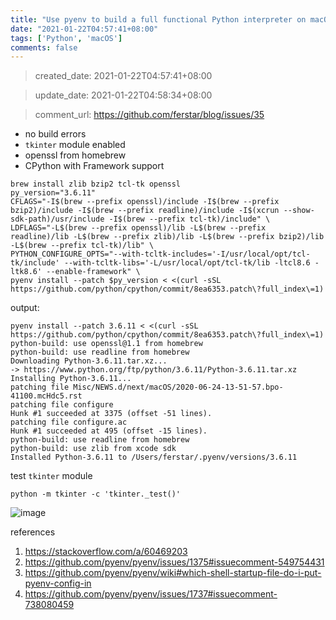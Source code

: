 ```yaml
---
title: "Use pyenv to build a full functional Python interpreter on macOS Big Sur(11.1)"
date: "2021-01-22T04:57:41+08:00"
tags: ['Python', 'macOS']
comments: false
---
```


> created_date: 2021-01-22T04:57:41+08:00

> update_date: 2021-01-22T04:58:34+08:00

> comment_url: https://github.com/ferstar/blog/issues/35

- no build errors
- `tkinter` module enabled
- openssl from homebrew
- CPython with Framework support

```shell
brew install zlib bzip2 tcl-tk openssl
py_version="3.6.11"
CFLAGS="-I$(brew --prefix openssl)/include -I$(brew --prefix bzip2)/include -I$(brew --prefix readline)/include -I$(xcrun --show-sdk-path)/usr/include -I$(brew --prefix tcl-tk)/include" \
LDFLAGS="-L$(brew --prefix openssl)/lib -L$(brew --prefix readline)/lib -L$(brew --prefix zlib)/lib -L$(brew --prefix bzip2)/lib -L$(brew --prefix tcl-tk)/lib" \
PYTHON_CONFIGURE_OPTS="--with-tcltk-includes='-I/usr/local/opt/tcl-tk/include' --with-tcltk-libs='-L/usr/local/opt/tcl-tk/lib -ltcl8.6 -ltk8.6' --enable-framework" \
pyenv install --patch $py_version < <(curl -sSL https://github.com/python/cpython/commit/8ea6353.patch\?full_index\=1)
```

output:

```shell
pyenv install --patch 3.6.11 < <(curl -sSL https://github.com/python/cpython/commit/8ea6353.patch\?full_index\=1)
python-build: use openssl@1.1 from homebrew
python-build: use readline from homebrew
Downloading Python-3.6.11.tar.xz...
-> https://www.python.org/ftp/python/3.6.11/Python-3.6.11.tar.xz
Installing Python-3.6.11...
patching file Misc/NEWS.d/next/macOS/2020-06-24-13-51-57.bpo-41100.mcHdc5.rst
patching file configure
Hunk #1 succeeded at 3375 (offset -51 lines).
patching file configure.ac
Hunk #1 succeeded at 495 (offset -15 lines).
python-build: use readline from homebrew
python-build: use zlib from xcode sdk
Installed Python-3.6.11 to /Users/ferstar/.pyenv/versions/3.6.11
```

test `tkinter` module

`python -m tkinter -c 'tkinter._test()'`

![image](https://user-images.githubusercontent.com/2854276/105448243-e4597700-5cb0-11eb-8c6a-90105ee869cd.png)

references

1. https://stackoverflow.com/a/60469203
2. https://github.com/pyenv/pyenv/issues/1375#issuecomment-549754431
3. https://github.com/pyenv/pyenv/wiki#which-shell-startup-file-do-i-put-pyenv-config-in
4. https://github.com/pyenv/pyenv/issues/1737#issuecomment-738080459

